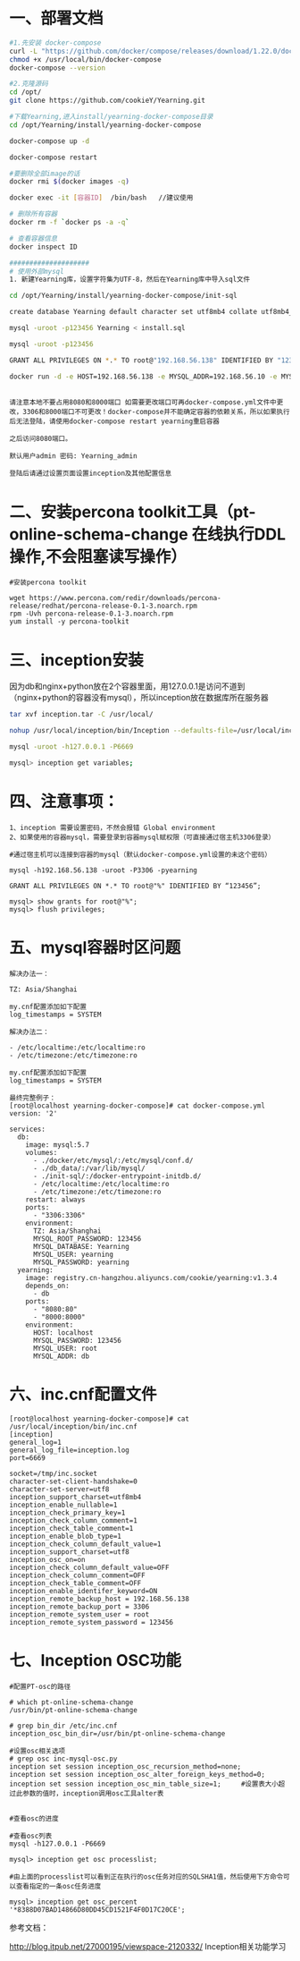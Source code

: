 # 一、部署文档
```bash
#1.先安装 docker-compose
curl -L "https://github.com/docker/compose/releases/download/1.22.0/docker-compose-$(uname -s)-$(uname -m)" -o /usr/local/bin/docker-compose
chmod +x /usr/local/bin/docker-compose
docker-compose --version

#2.克隆源码
cd /opt/
git clone https://github.com/cookieY/Yearning.git

#下载Yearning,进入install/yearning-docker-compose目录
cd /opt/Yearning/install/yearning-docker-compose

docker-compose up -d

docker-compose restart

#要删除全部image的话
docker rmi $(docker images -q)

docker exec -it [容器ID]  /bin/bash   //建议使用

# 删除所有容器 
docker rm -f `docker ps -a -q` 

# 查看容器信息
docker inspect ID

####################
# 使用外部mysql
1. 新建Yearning库，设置字符集为UTF-8，然后在Yearning库中导入sql文件

cd /opt/Yearning/install/yearning-docker-compose/init-sql

create database Yearning default character set utf8mb4 collate utf8mb4_unicode_ci;

mysql -uroot -p123456 Yearning < install.sql

mysql -uroot -p123456

GRANT ALL PRIVILEGES ON *.* TO root@"192.168.56.138" IDENTIFIED BY "123456";

docker run -d -e HOST=192.168.56.138 -e MYSQL_ADDR=192.168.56.10 -e MYSQL_USER=root -e MYSQL_PASSWORD=123456 -p8080:80 -p8000:8000 registry.cn-hangzhou.aliyuncs.com/cookie/yearning:v1.3.4
    
```

    请注意本地不要占用8080和8000端口 如需要更改端口可再docker-compose.yml文件中更改，3306和8000端口不可更改！docker-compose并不能确定容器的依赖关系，所以如果执行后无法登陆，请使用docker-compose restart yearning重启容器

    之后访问8080端口。

    默认用户admin 密码: Yearning_admin

    登陆后请通过设置页面设置inception及其他配置信息
    

# 二、安装percona toolkit工具（pt-online-schema-change 在线执行DDL操作,不会阻塞读写操作）

```
#安装percona toolkit

wget https://www.percona.com/redir/downloads/percona-release/redhat/percona-release-0.1-3.noarch.rpm
rpm -Uvh percona-release-0.1-3.noarch.rpm
yum install -y percona-toolkit
```

# 三、inception安装

因为db和nginx+python放在2个容器里面，用127.0.0.1是访问不道到（nginx+python的容器没有mysql），所以inception放在数据库所在服务器

```bash
tar xvf inception.tar -C /usr/local/

nohup /usr/local/inception/bin/Inception --defaults-file=/usr/local/inception/bin/inc.cnf &

mysql -uroot -h127.0.0.1 -P6669

mysql> inception get variables;

```

# 四、注意事项：

    1、inception 需要设置密码，不然会报错 Global environment 
    2、如果使用的容器mysql，需要登录到容器mysql赋权限（可直接通过宿主机3306登录）
    
    #通过宿主机可以连接到容器的mysql（默认docker-compose.yml设置的未这个密码）

    mysql -h192.168.56.138 -uroot -P3306 -pyearning
    
    GRANT ALL PRIVILEGES ON *.* TO root@"%" IDENTIFIED BY “123456”;

    mysql> show grants for root@"%";
    mysql> flush privileges;
    
    

    
    
     

# 五、mysql容器时区问题

```
解决办法一：

TZ: Asia/Shanghai

my.cnf配置添加如下配置
log_timestamps = SYSTEM

解决办法二：

- /etc/localtime:/etc/localtime:ro
- /etc/timezone:/etc/timezone:ro

my.cnf配置添加如下配置
log_timestamps = SYSTEM

最终完整例子：
[root@localhost yearning-docker-compose]# cat docker-compose.yml
version: '2'

services:
  db:
    image: mysql:5.7
    volumes:
      - ./docker/etc/mysql/:/etc/mysql/conf.d/
      - ./db_data/:/var/lib/mysql/
      - ./init-sql/:/docker-entrypoint-initdb.d/
      - /etc/localtime:/etc/localtime:ro
      - /etc/timezone:/etc/timezone:ro
    restart: always
    ports:
      - "3306:3306"
    environment:
      TZ: Asia/Shanghai
      MYSQL_ROOT_PASSWORD: 123456
      MYSQL_DATABASE: Yearning
      MYSQL_USER: yearning
      MYSQL_PASSWORD: yearning
  yearning:
    image: registry.cn-hangzhou.aliyuncs.com/cookie/yearning:v1.3.4
    depends_on:
      - db
    ports:
      - "8080:80"
      - "8000:8000"
    environment:
      HOST: localhost
      MYSQL_PASSWORD: 123456
      MYSQL_USER: root
      MYSQL_ADDR: db

```

# 六、inc.cnf配置文件
```
[root@localhost yearning-docker-compose]# cat /usr/local/inception/bin/inc.cnf
[inception]
general_log=1
general_log_file=inception.log
port=6669

socket=/tmp/inc.socket
character-set-client-handshake=0
character-set-server=utf8
inception_support_charset=utf8mb4
inception_enable_nullable=1
inception_check_primary_key=1
inception_check_column_comment=1
inception_check_table_comment=1
inception_enable_blob_type=1
inception_check_column_default_value=1
inception_support_charset=utf8
inception_osc_on=on
inception_check_column_default_value=OFF
inception_check_column_comment=OFF
inception_check_table_comment=OFF
inception_enable_identifer_keyword=ON
inception_remote_backup_host = 192.168.56.138
inception_remote_backup_port = 3306
inception_remote_system_user = root
inception_remote_system_password = 123456
```

# 七、Inception OSC功能

```
#配置PT-osc的路径

# which pt-online-schema-change
/usr/bin/pt-online-schema-change

# grep bin_dir /etc/inc.cnf   
inception_osc_bin_dir=/usr/bin/pt-online-schema-change

#设置osc相关选项
# grep osc inc-mysql-osc.py
inception set session inception_osc_recursion_method=none;
inception set session inception_osc_alter_foreign_keys_method=0;
inception set session inception_osc_min_table_size=1;     #设置表大小超过此参数的值时，inception调用osc工具alter表


#查看osc的进度

#查看osc列表
mysql -h127.0.0.1 -P6669

mysql> inception get osc processlist;

#由上面的processlist可以看到正在执行的osc任务对应的SQLSHA1值，然后使用下方命令可以查看指定的一条osc任务进度

mysql> inception get osc_percent '*8388D07BAD14866D80DD45CD1521F4F0D17C20CE';

```

参考文档：

http://blog.itpub.net/27000195/viewspace-2120332/     Inception相关功能学习 

